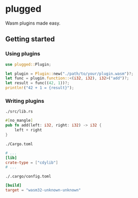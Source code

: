 # plugged
Wasm plugins made easy.

## Getting started

### Using plugins
```rust
use plugged::Plugin;

let plugin = Plugin::new("./path/to/your/plugin.wasm")?;
let func = plugin.function::<(i32, i32), i32>("add")?;
let result = func((42, 1))?;
println!("42 + 1 = {result}");
```

### Writing plugins
`./src/lib.rs`
```rust
#[no_mangle]
pub fn add(left: i32, right: i32) -> i32 {
    left + right
}
```
`./Cargo.toml`
```toml
# ...
[lib]
crate-type = ["cdylib"]
# ...
```
`./.cargo/config.toml`
```toml
[build]
target = "wasm32-unknown-unknown"
```

